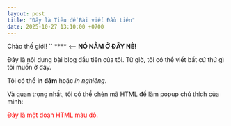 ```yaml
---
layout: post
title: "Đây là Tiêu đề Bài viết Đầu tiên"
date: 2025-10-27 13:10:00 +0700
---
```


Chào thế giới! 
`` 
**** <-- **NÓ NẰM Ở ĐÂY NÈ!**

Đây là nội dung bài blog đầu tiên của tôi. Từ giờ, tôi có thể viết bất cứ thứ gì tôi muốn ở đây.

Tôi có thể **in đậm** hoặc *in nghiêng*.

Và quan trọng nhất, tôi có thể chèn mã HTML để làm popup chú thích của mình:

<p style="color:red;">
  Đây là một đoạn HTML màu đỏ.
</p>
